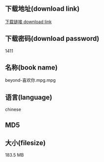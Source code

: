 ## 下载地址(download link)
[下载链接 download link](https://tutu365.netlify.app/?s=beyond-%E5%96%9C%E6%AC%A2%E4%BD%A0.mpg)

## 下载密码(download password)
1411

## 名称(book name)
beyond-喜欢你.mpg.mpg

## 语言(language)
chinese

## MD5


## 大小(filesize)
183.5 MB

